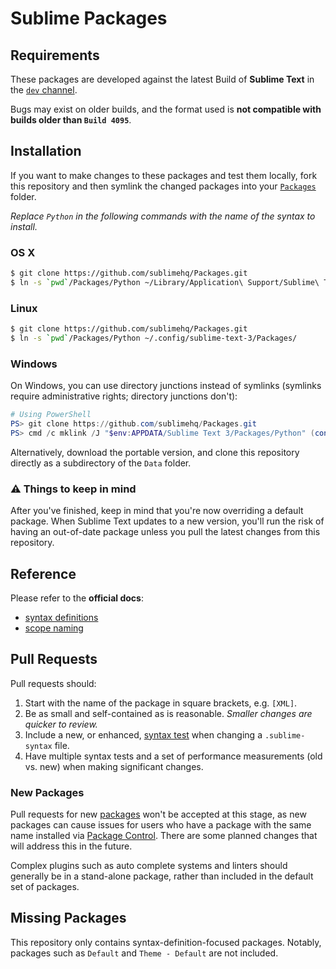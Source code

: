 # Sublime Packages

## Requirements

These packages are developed against the latest Build of **Sublime Text** in the [`dev` channel](https://www.sublimetext.com/dev).

Bugs may exist on older builds, and the format used is **not compatible with builds older than `Build 4095`**.

## Installation

If you want to make changes to these packages and test them locally, fork this repository and then symlink the changed packages into your [`Packages`](https://www.sublimetext.com/docs/packages.html) folder.

*Replace `Python` in the following commands with the name of the syntax to install.*

### OS X

```bash
$ git clone https://github.com/sublimehq/Packages.git
$ ln -s `pwd`/Packages/Python ~/Library/Application\ Support/Sublime\ Text\ 3/Packages/
```

### Linux

```bash
$ git clone https://github.com/sublimehq/Packages.git
$ ln -s `pwd`/Packages/Python ~/.config/sublime-text-3/Packages/
```

### Windows

On Windows, you can use directory junctions instead of symlinks (symlinks require administrative rights; directory junctions don't):

```powershell
# Using PowerShell
PS> git clone https://github.com/sublimehq/Packages.git
PS> cmd /c mklink /J "$env:APPDATA/Sublime Text 3/Packages/Python" (convert-path ./Packages/Python)
```

Alternatively, download the portable version, and clone this repository directly as a subdirectory of the `Data` folder.

### ⚠️ Things to keep in mind

After you've finished, keep in mind that you're now overriding a default package.
When Sublime Text updates to a new version, you'll run the risk of having an out-of-date package unless you pull the latest changes from this repository.

## Reference

Please refer to the **official docs**:

* [syntax definitions](https://www.sublimetext.com/docs/syntax.html#ver-dev)
* [scope naming](https://www.sublimetext.com/docs/scope_naming.html)

## Pull Requests

Pull requests should:

 1. Start with the name of the package in square brackets, e.g. `[XML]`.
 2. Be as small and self-contained as is reasonable.
    *Smaller changes are quicker to review.*
 3. Include a new, or enhanced, [syntax test](http://www.sublimetext.com/docs/syntax.html#testing) when changing a `.sublime-syntax` file.
 4. Have multiple syntax tests and a set of performance measurements (old vs. new) when making significant changes.

### New Packages

Pull requests for new [packages](https://www.sublimetext.com/docs/packages.html) won't be accepted at this stage, as new packages can cause issues for users who have a package with the same name installed via [Package Control](https://packagecontrol.io/).
There are some planned changes that will address this in the future.

Complex plugins such as auto complete systems and linters should generally be in a stand-alone package, rather than included in the default set of packages.

## Missing Packages

This repository only contains syntax-definition-focused packages.
Notably, packages such as `Default` and `Theme - Default` are not included.
